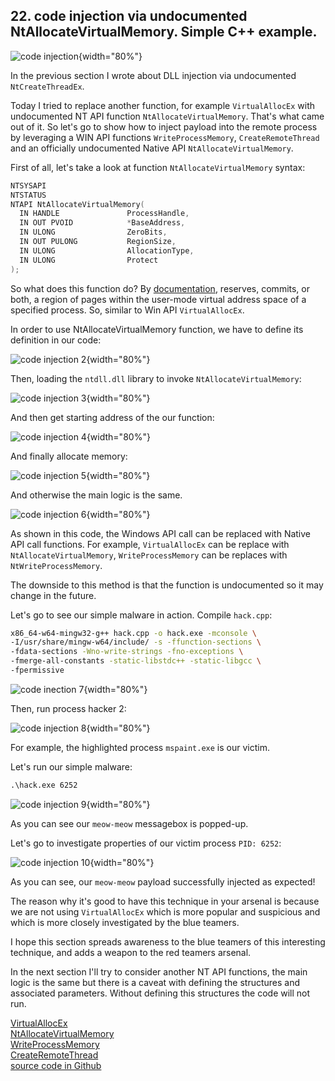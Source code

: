 ## 22. code injection via undocumented NtAllocateVirtualMemory. Simple C++ example.

![code injection](./images/30/2021-12-10_01-29.png){width="80%"}    

In the previous section I wrote about DLL injection via undocumented `NtCreateThreadEx`.   

Today I tried to replace another function, for example `VirtualAllocEx` with undocumented NT API function `NtAllocateVirtualMemory`. That's what came out of it. So let's go to show how to inject payload into the remote process by leveraging a WIN API functions `WriteProcessMemory`, `CreateRemoteThread` and an officially undocumented Native API `NtAllocateVirtualMemory`.    

First of all, let's take a look at function `NtAllocateVirtualMemory` syntax:    
```cpp
NTSYSAPI 
NTSTATUS
NTAPI NtAllocateVirtualMemory(
  IN HANDLE               ProcessHandle,
  IN OUT PVOID            *BaseAddress,
  IN ULONG                ZeroBits,
  IN OUT PULONG           RegionSize,
  IN ULONG                AllocationType,
  IN ULONG                Protect
);
```
So what does this function do? By [documentation](https://docs.microsoft.com/en-us/windows-hardware/drivers/ddi/ntifs/nf-ntifs-ntallocatevirtualmemory), reserves, commits, or both, a region of pages within the user-mode virtual address space of a specified process. So, similar to Win API `VirtualAllocEx`.    

In order to use NtAllocateVirtualMemory function, we have to define its definition in our code:

![code injection 2](./images/30/2021-12-10_02-16.png){width="80%"}    

Then, loading the `ntdll.dll` library to invoke `NtAllocateVirtualMemory`:    

![code injection 3](./images/30/2021-12-10_02-20.png){width="80%"}    

And then get starting address of the our function:   

![code injection 4](./images/30/2021-12-10_02-22.png){width="80%"}    

And finally allocate memory:   

![code injection 5](./images/30/2021-12-10_02-23.png){width="80%"}    

And otherwise the main logic is the same.     

![code injection 6](./images/30/2021-12-10_02-26.png){width="80%"}    

As shown in this code, the Windows API call can be replaced with Native API call functions. For example, `VirtualAllocEx` can be replace with `NtAllocateVirtualMemory`, `WriteProcessMemory` can be replaces with `NtWriteProcessMemory`. 

The downside to this method is that the function is undocumented so it may change in the future.

Let's go to see our simple malware in action. Compile `hack.cpp`:
```bash
x86_64-w64-mingw32-g++ hack.cpp -o hack.exe -mconsole \
-I/usr/share/mingw-w64/include/ -s -ffunction-sections \
-fdata-sections -Wno-write-strings -fno-exceptions \
-fmerge-all-constants -static-libstdc++ -static-libgcc \
-fpermissive
```

![code inection 7](./images/30/2021-12-10_02-30.png){width="80%"}    

Then, run process hacker 2:

![code injection 8](./images/30/2021-12-10_02-33.png){width="80%"}    

For example, the highlighted process `mspaint.exe` is our victim.    

Let's run our simple malware:   
```cmd
.\hack.exe 6252
```

![code injection 9](./images/30/2021-12-10_02-36.png){width="80%"}    

As you can see our `meow-meow` messagebox is popped-up.    

Let's go to investigate properties of our victim process `PID: 6252`:   

![code injection 10](./images/30/2021-12-10_02-50.png){width="80%"}    

As you can see, our `meow-meow` payload successfully injected as expected!   

The reason why it's good to have this technique in your arsenal is because we are not using `VirtualAllocEx` which is more popular and suspicious and which is more closely investigated by the blue teamers.    

I hope this section spreads awareness to the blue teamers of this interesting technique, and adds a weapon to the red teamers arsenal.      

In the next section I'll try to consider another NT API functions, the main logic is the same but there is a caveat with defining the structures and associated parameters. Without defining this structures the code will not run.

[VirtualAllocEx](https://docs.microsoft.com/en-us/windows/win32/api/memoryapi/nf-memoryapi-virtualallocex)    
[NtAllocateVirtualMemory](https://docs.microsoft.com/en-us/windows-hardware/drivers/ddi/ntifs/nf-ntifs-ntallocatevirtualmemory)    
[WriteProcessMemory](https://docs.microsoft.com/en-us/windows/win32/api/memoryapi/nf-memoryapi-writeprocessmemory)    
[CreateRemoteThread](https://docs.microsoft.com/en-us/windows/win32/api/processthreadsapi/nf-processthreadsapi-createremotethread)    
[source code in Github](https://github.com/cocomelonc/2021-12-07-malware-injection-10)    
